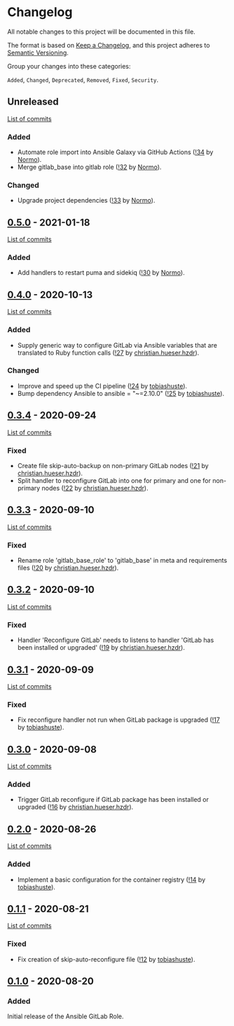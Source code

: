 <!--
SPDX-FileCopyrightText: 2020 Helmholtz Centre for Environmental Research (UFZ)
SPDX-FileCopyrightText: 2020 Helmholtz-Zentrum Dresden-Rossendorf (HZDR)

SPDX-License-Identifier: Apache-2.0
-->

# Changelog

All notable changes to this project will be documented in this file.

The format is based on [Keep a Changelog](https://keepachangelog.com/en/1.0.0/),
and this project adheres to [Semantic Versioning](https://semver.org/spec/v2.0.0.html).

Group your changes into these categories:

`Added`, `Changed`, `Deprecated`, `Removed`, `Fixed`, `Security`.

## Unreleased

[List of commits](https://gitlab.com/hifis/ansible/gitlab-role/-/compare/v0.5.0...master)

### Added

- Automate role import into Ansible Galaxy via GitHub Actions
  ([!34](https://gitlab.com/hifis/ansible/gitlab-role/-/merge_requests/34)
  by [Normo](https://gitlab.com/Normo)).
- Merge gitlab_base into gitlab role
  ([!32](https://gitlab.com/hifis/ansible/gitlab-role/-/merge_requests/32)
  by [Normo](https://gitlab.com/Normo)).

### Changed

- Upgrade project dependencies
  ([!33](https://gitlab.com/hifis/ansible/gitlab-role/-/merge_requests/33)
  by [Normo](https://gitlab.com/Normo)).

## [0.5.0](https://gitlab.com/hifis/ansible/gitlab-role/-/releases/v0.5.0) - 2021-01-18

[List of commits](https://gitlab.com/hifis/ansible/gitlab-role/-/compare/v0.4.0...v0.5.0)

### Added

- Add handlers to restart puma and sidekiq
  ([!30](https://gitlab.com/hifis/ansible/gitlab-role/-/merge_requests/30)
  by [Normo](https://gitlab.com/Normo)).

## [0.4.0](https://gitlab.com/hifis/ansible/gitlab-role/-/releases/v0.4.0) - 2020-10-13

[List of commits](https://gitlab.com/hifis/ansible/gitlab-role/-/compare/v0.3.4...v0.4.0)

### Added
- Supply generic way to configure GitLab via Ansible variables that are translated to Ruby function calls
  ([!27](https://gitlab.com/hifis/ansible/gitlab-role/-/merge_requests/27)
  by [christian.hueser.hzdr](https://gitlab.com/christian.hueser.hzdr)).

### Changed
- Improve and speed up the CI pipeline
  ([!24](https://gitlab.com/hifis/ansible/gitlab-role/-/merge_requests/24)
  by [tobiashuste](https://gitlab.com/tobiashuste)).
- Bump dependency Ansible to ansible = "~=2.10.0"
  ([!25](https://gitlab.com/hifis/ansible/gitlab-role/-/merge_requests/25)
  by [tobiashuste](https://gitlab.com/tobiashuste)).

## [0.3.4](https://gitlab.com/hifis/ansible/gitlab-role/-/releases/v0.3.4) - 2020-09-24

[List of commits](https://gitlab.com/hifis/ansible/gitlab-role/-/compare/v0.3.3...v0.3.4)

### Fixed

- Create file skip-auto-backup on non-primary GitLab nodes
  ([!21](https://gitlab.com/hifis/ansible/gitlab-role/-/merge_requests/21)
  by [christian.hueser.hzdr](https://gitlab.com/christian.hueser.hzdr)).
- Split handler to reconfigure GitLab into one for primary and one for non-primary nodes
  ([!22](https://gitlab.com/hifis/ansible/gitlab-role/-/merge_requests/22)
  by [christian.hueser.hzdr](https://gitlab.com/christian.hueser.hzdr)).

## [0.3.3](https://gitlab.com/hifis/ansible/gitlab-role/-/releases/v0.3.3) - 2020-09-10

[List of commits](https://gitlab.com/hifis/ansible/gitlab-role/-/compare/v0.3.2...v0.3.3)

### Fixed
- Rename role 'gitlab_base_role' to 'gitlab_base' in meta and requirements files
  ([!20](https://gitlab.com/hifis/ansible/gitlab-role/-/merge_requests/20)
  by [christian.hueser.hzdr](https://gitlab.com/christian.hueser.hzdr)).

## [0.3.2](https://gitlab.com/hifis/ansible/gitlab-role/-/releases/v0.3.2) - 2020-09-10

[List of commits](https://gitlab.com/hifis/ansible/gitlab-role/-/compare/v0.3.1...v0.3.2)

### Fixed
- Handler 'Reconfigure GitLab' needs to listens to handler 'GitLab has been installed or upgraded'
  ([!19](https://gitlab.com/hifis/ansible/gitlab-role/-/merge_requests/19)
  by [christian.hueser.hzdr](https://gitlab.com/christian.hueser.hzdr)).

## [0.3.1](https://gitlab.com/hifis/ansible/gitlab-role/-/releases/v0.3.1) - 2020-09-09

[List of commits](https://gitlab.com/hifis/ansible/gitlab-role/-/compare/v0.3.0...v0.3.1)

### Fixed
- Fix reconfigure handler not run when GitLab package is upgraded
  ([!17](https://gitlab.com/hifis/ansible/gitlab-role/-/merge_requests/17)
  by [tobiashuste](https://gitlab.com/tobiashuste)).

## [0.3.0](https://gitlab.com/hifis/ansible/gitlab-role/-/releases/v0.3.0) - 2020-09-08

[List of commits](https://gitlab.com/hifis/ansible/gitlab-role/-/compare/v0.2.0...v0.3.0)

### Added
- Trigger GitLab reconfigure if GitLab package has been installed or upgraded
  ([!16](https://gitlab.com/hifis/ansible/gitlab-role/-/merge_requests/16)
  by [christian.hueser.hzdr](https://gitlab.com/christian.hueser.hzdr)).

## [0.2.0](https://gitlab.com/hifis/ansible/gitlab-role/-/releases/v0.2.0) - 2020-08-26

[List of commits](https://gitlab.com/hifis/ansible/gitlab-role/-/compare/v0.1.1...v0.2.0)

### Added
- Implement a basic configuration for the container registry
  ([!14](https://gitlab.com/hifis/ansible/gitlab-role/-/merge_requests/14)
  by [tobiashuste](https://gitlab.com/tobiashuste)).

## [0.1.1](https://gitlab.com/hifis/ansible/gitlab-role/-/releases/v0.1.1) - 2020-08-21

[List of commits](https://gitlab.com/hifis/ansible/gitlab-role/-/compare/v0.1.0...v0.1.1)

### Fixed
- Fix creation of skip-auto-reconfigure file
  ([!12](https://gitlab.com/hifis/ansible/gitlab-role/-/merge_requests/12)
  by [tobiashuste](https://gitlab.com/tobiashuste)).

## [0.1.0](https://gitlab.com/hifis/ansible/gitlab-role/-/releases/v0.1.0) - 2020-08-20

### Added

Initial release of the Ansible GitLab Role.
